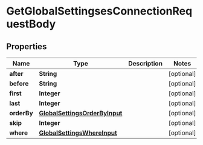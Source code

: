 

# GetGlobalSettingsesConnectionRequestBody


## Properties

Name | Type | Description | Notes
------------ | ------------- | ------------- | -------------
**after** | **String** |  |  [optional]
**before** | **String** |  |  [optional]
**first** | **Integer** |  |  [optional]
**last** | **Integer** |  |  [optional]
**orderBy** | [**GlobalSettingsOrderByInput**](GlobalSettingsOrderByInput.md) |  |  [optional]
**skip** | **Integer** |  |  [optional]
**where** | [**GlobalSettingsWhereInput**](GlobalSettingsWhereInput.md) |  |  [optional]



